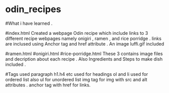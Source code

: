 # odin_recipes
#What i have learned .

#index.html
Created a webpage Odin recipe which include links to 3 different recipe webpages namely onigiri , ramen , and rice porridge .
links are inclused using Anchor tag and href attribute .
An image luffi.gif included

#ramen.html #onigiri.html #rice-porridge.html
These 3 contains image files and decription about each recipe . 
Also Ingredients and Steps to make dish included . 


#Tags used 
paragraph
h1.h4 etc used for headings
ol and li used for ordered list 
also ul for unordered list
img tag for img with src and alt attributes .
anchor tag with href for links.
